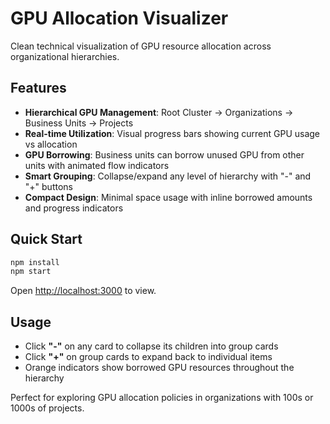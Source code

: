# GPU Allocation Visualizer

Clean technical visualization of GPU resource allocation across organizational hierarchies.

## Features

- **Hierarchical GPU Management**: Root Cluster → Organizations → Business Units → Projects
- **Real-time Utilization**: Visual progress bars showing current GPU usage vs allocation
- **GPU Borrowing**: Business units can borrow unused GPU from other units with animated flow indicators
- **Smart Grouping**: Collapse/expand any level of hierarchy with "-" and "+" buttons
- **Compact Design**: Minimal space usage with inline borrowed amounts and progress indicators

## Quick Start

```bash
npm install
npm start
```

Open [http://localhost:3000](http://localhost:3000) to view.

## Usage

- Click **"-"** on any card to collapse its children into group cards
- Click **"+"** on group cards to expand back to individual items
- Orange indicators show borrowed GPU resources throughout the hierarchy

Perfect for exploring GPU allocation policies in organizations with 100s or 1000s of projects.